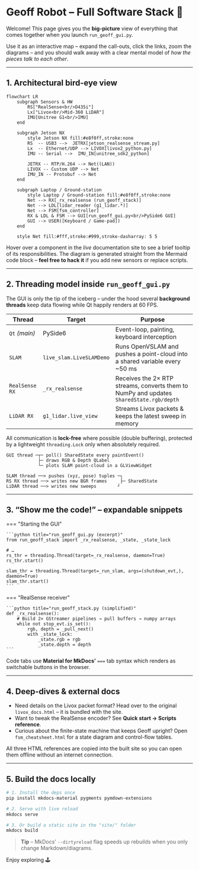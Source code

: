 # Geoff Robot – Full Software Stack 🦾

Welcome!  This page gives you the **big-picture** view of everything that
comes together when you launch `run_geoff_gui.py`.

Use it as an interactive map – expand the call-outs, click the links, zoom the
diagrams – and you should walk away with a clear mental model of *how the
pieces talk to each other*.

---

## 1. Architectural bird-eye view

```mermaid
flowchart LR
    subgraph Sensors & HW
        RS["RealSense<br/>D435i"]
        Lx["Livox<br/>Mid-360 LiDAR"]
        IMU[Unitree G1<br/>IMU]
    end

    subgraph Jetson NX  
        style Jetson NX fill:#e8f0ff,stroke:none
        RS  -- USB3 -->  JETRX[jetson_realsense_stream.py]
        Lx  -- Ethernet/UDP --> LIVOX[livox2_python.py]
        IMU -- Serial -->  IMU_IN[unitree_sdk2_python]

        JETRX -- RTP/H.264 --> Net((LAN))
        LIVOX -- Custom UDP --> Net
        IMU_IN -- Protobuf --> Net
    end

    subgraph Laptop / Ground-station
        style Laptop / Ground-station fill:#e8f0ff,stroke:none
        Net --> RX[_rx_realsense (run_geoff_stack)]
        Net --> LDL[lidar_reader (g1_lidar.*)]
        Net --> FSM[fsm_controller]
        RX & LDL & FSM --> GUI[run_geoff_gui.py<br/>PySide6 GUI]
        GUI --> USER([Keyboard / Game-pad])
    end

    style Net fill:#fff,stroke:#999,stroke-dasharray: 5 5
```

Hover over a component in the *live* documentation site to see a brief
tooltip of its responsibilities.  The diagram is generated straight from the
Mermaid code block – **feel free to hack it** if you add new sensors or
replace scripts.

---

## 2. Threading model inside `run_geoff_gui.py`

The GUI is only the tip of the iceberg – under the hood several **background
threads** keep data flowing while Qt happily renders at 60 FPS.

| Thread | Target | Purpose |
| ------ | ------ | ------- |
| `Qt` *(main)* | PySide6 | Event-loop, painting, keyboard interception |
| `SLAM` | `live_slam.LiveSLAMDemo` | Runs OpenVSLAM and pushes a point-cloud into a shared variable every ~50 ms |
| `RealSense RX` | `_rx_realsense` | Receives the 2× RTP streams, converts them to NumPy and updates `SharedState.rgb/depth` |
| `LiDAR RX` | `g1_lidar.live_view` | Streams Livox packets & keeps the latest sweep in memory |

All communication is **lock-free** where possible (double buffering), protected
by a lightweight `threading.Lock` only when absolutely required.

```text
GUI thread ─┬─ poll() SharedState every paintEvent()
            ├─ draws RGB & Depth QLabel
            └─ plots SLAM point-cloud in a GLViewWidget

SLAM thread ──> pushes (xyz, pose) tuples ─┐
RS RX thread ──> writes new BGR frames     ├─ SharedState
LiDAR thread ──> writes new sweeps        ┘
```

---

## 3. “Show me the code!” – expandable snippets

=== "Starting the GUI"

    ```python title="run_geoff_gui.py (excerpt)"
    from run_geoff_stack import _rx_realsense, _state, _state_lock

    # …
    rs_thr = threading.Thread(target=_rx_realsense, daemon=True)
    rs_thr.start()

    slam_thr = threading.Thread(target=_run_slam, args=(shutdown_evt,), daemon=True)
    slam_thr.start()
    ```

=== "RealSense receiver"

    ```python title="run_geoff_stack.py (simplified)"
    def _rx_realsense():
        # Build 2× GStreamer pipelines → pull buffers → numpy arrays
        while not stop_evt.is_set():
            rgb, depth = _pull_next()
            with _state_lock:
                _state.rgb = rgb
                _state.depth = depth
    ```

Code tabs use **Material for MkDocs’** `===` tab syntax which renders as
switchable buttons in the browser.

---

## 4. Deep-dives & external docs

* Need details on the Livox packet format?  Head over to the original
  `livox_docs.html` – it is bundled with the site.
* Want to tweak the RealSense encoder?  See **Quick start → Scripts
  reference**.
* Curious about the finite-state machine that keeps Geoff upright?  Open
  `fsm_cheatsheet.html` for a state diagram and control-flow tables.

All three HTML references are copied into the built site so you can open them
offline without an internet connection.

---

## 5. Build the docs locally

```bash
# 1. Install the deps once
pip install mkdocs-material pygments pymdown-extensions

# 2. Serve with live reload
mkdocs serve

# 3. Or build a static site in the "site/" folder
mkdocs build
```

> **Tip** – MkDocs’ `--dirtyreload` flag speeds up rebuilds when you only
> change Markdown/diagrams.

Enjoy exploring 🕹️
